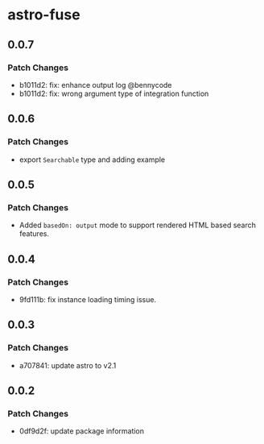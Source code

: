 # astro-fuse

## 0.0.7

### Patch Changes

- b1011d2: fix: enhance output log @bennycode
- b1011d2: fix: wrong argument type of integration function

## 0.0.6

### Patch Changes

- export `Searchable` type and adding example

## 0.0.5

### Patch Changes

- Added `basedOn: output` mode to support rendered HTML based search features.

## 0.0.4

### Patch Changes

- 9fd111b: fix instance loading timing issue.

## 0.0.3

### Patch Changes

- a707841: update astro to v2.1

## 0.0.2

### Patch Changes

- 0df9d2f: update package information
